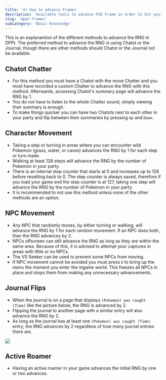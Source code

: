 ```yaml
---
title: '4) How to advance Frames'
description: 'Available tools to advance PID Frame in order to hit your targets'
slug: 'dppt-frames'
subCategory: 'Basic Knowledge'
---
```


This is an explanantion of the different methods to advance the RNG in DPPt. The preferred method to advance the RNG is using Chatot or the Journal, though there are other methods should Chatot or the Journal not be available.

## Chatot Chatter

- For this method you must have a Chatot with the move Chatter and you must have recorded a custom Chatter to advance the RNG with this method. Afterwards, accessing Chatot's summary page will advance the RNG by 1.
- You do not have to listen to the whole Chatter sound, simply viewing their summary is enough.
- To make things quicker you can have two Chatots next to each other in your party and flip between their summaries by pressing `Up` and `Down`.

## Character Movement

- Taking a step or turning in areas where you can encounter wild Pokemon (grass, water, or caves) advances the RNG by 1 for each step or turn made.
- Walking at least 128 steps will advance the RNG by the number of Pokemon in your party.
- There is an internal step counter that starts at 0 and increases up to 128 before resetting back to 0. The step counter is always saved, therefore if you load your game and the step counter is at 127, taking one step will advance the RNG by the number of Pokemon in your party.
- It is recommended to not use this method unless none of the other methods are an option.

## NPC Movement

- Any NPC that randomly moves, by either turning or walking, will advance the RNG by 1 for each random movement. If an NPC does both, then the RNG advances by 2.
- NPCs offscreen can still advance the RNG as long as they are within the same area. Because of this, it is advised to attempt your captures in areas with little or no NPCs.
- The VS Seeker can be used to prevent some NPCs from moving.
- If NPC movement cannot be avoided you must press `X` to bring up the menu the moment you enter the ingame world. This freezes all NPCs in place and stops them from making any unnecessary advancements.

## Journal Flips

- When the journal is on a page that displays `(Pokemon) was caught (Time)` like the picture below, the RNG is advanced by 2.
- Flipping the journal to another page with a similar entry will also advance the RNG by 2.
- As long as the journal has at least one `(Pokemon) was caught (Time)` entry, the RNG advances by 2 regardless of how many journal entries there are.

![](https://camo.githubusercontent.com/385edafdbf670f34956f00190dfd86e5cb0862c7f1956ad24d87bac6d567c164/68747470733a2f2f7777772e736d6f676f6e2e636f6d2f696e67616d652f726e672f647070686773735f636170747572655f32382e706e67)

## Active Roamer

- Having an active roamer in your game advances the initial RNG by one or two advances.
